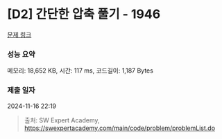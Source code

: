 # [D2] 간단한 압축 풀기 - 1946 

[문제 링크](https://swexpertacademy.com/main/code/problem/problemDetail.do?contestProbId=AV5PmkDKAOMDFAUq) 

### 성능 요약

메모리: 18,652 KB, 시간: 117 ms, 코드길이: 1,187 Bytes

### 제출 일자

2024-11-16 22:19



> 출처: SW Expert Academy, https://swexpertacademy.com/main/code/problem/problemList.do